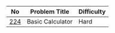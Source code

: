 No | Problem Title | Difficulty | 
------------ | ------------ | -------------
[224](https://leetcode.com/problems/basic-calculator/) | Basic Calculator | Hard
